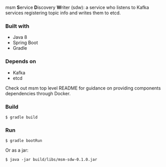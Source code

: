 msm **S**ervice **D**iscovery **W**riter (sdw): a service who listens to Kafka
services registering topic info and writes them to etcd.

### Built with

- Java 8
- Spring Boot
- Gradle

### Depends on

- Kafka
- etcd

Check out msm top level README for guidance on providing components dependencies
through Docker.

### Build

    $ gradle build

### Run

    $ gradle bootRun

Or as a jar:

    $ java -jar build/libs/msm-sdw-0.1.0.jar
